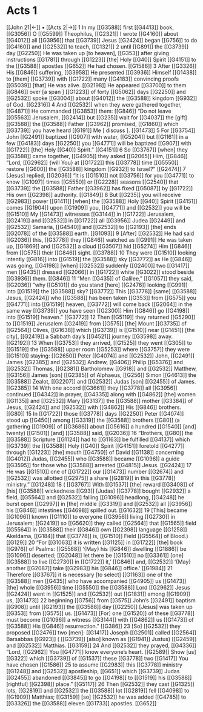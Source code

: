 # Acts 1
[[John 21|←]] • [[Acts 2|→]]
1 In my [[G3588]] first [[G4413]] book, [[G3056]] O [[G5599]] Theophilus, [[G2321]] I wrote [[G4160]] about [[G4012]] all [[G3956]] that [[G3739]] Jesus [[G2424]] began [[G756]] to do [[G4160]] and [[G2532]] to teach, [[G1321]] 
2 until [[G891]] the [[G3739]] day [[G2250]] He was taken up [to heaven], [[G353]] after giving instructions [[G1781]] through [[G1223]] [the] Holy [[G40]] Spirit [[G4151]] to the [[G3588]] apostles [[G652]] He had chosen. [[G1586]] 
3 After [[G3326]] His [[G846]] suffering, [[G3958]] He presented [[G3936]] Himself [[G1438]] to [them] [[G3739]] with [[G1722]] many [[G4183]] convincing proofs [[G5039]] [that] He was alive. [[G2198]] He appeared [[G3700]] to them [[G846]] over [a span ] [[G1223]] of forty [[G5062]] days [[G2250]] and [[G2532]] spoke [[G3004]] about [[G4012]] the [[G3588]] kingdom [[G932]] of God. [[G2316]] 
4 And [[G2532]] when they were gathered together, [[G4871]] He commanded [[G3853]] them: [[G846]] “Do not leave [[G5563]] Jerusalem, [[G2414]] but [[G235]] wait for [[G4037]] the [gift] [[G3588]] the [[G3588]] Father [[G3962]] promised, [[G1860]] which [[G3739]] you have heard [[G191]] Me [ discuss ]. [[G1473]] 
5 For [[G3754]] John [[G2491]] baptized [[G907]] with water, [[G5204]] but [[G1161]] in a few [[G4183]] days [[G2250]] you [[G4771]] will be baptized [[G907]] with [[G1722]] [the] Holy [[G40]] Spirit.” [[G4151]] 
6 So [[G3767]] [when] they [[G3588]] came together, [[G4905]] they asked [[G2065]] Him, [[G846]] “Lord, [[G2962]] {will You} at [[G1722]] this [[G3778]] time [[G5550]] restore [[G600]] the [[G3588]] kingdom [[G932]] to Israel?” [[G2474]] 
7 [Jesus] replied, [[G2036]] “It is [[G1510]] not [[G3756]] for you [[G4771]] to know [[G1097]] times [[G5550]] or [[G2228]] seasons [[G2540]] that [[G3739]] the [[G3588]] Father [[G3962]] has fixed [[G5087]] by [[G1722]] His own [[G2398]] authority. [[G1849]] 
8 But [[G235]] you will receive [[G2983]] power [[G1411]] [when] the [[G3588]] Holy [[G40]] Spirit [[G4151]] comes [[G1904]] upon [[G1909]] you, [[G4771]] and [[G2532]] you will be [[G1510]] My [[G1473]] witnesses [[G3144]] in [[G1722]] Jerusalem, [[G2419]] and [[G2532]] in [[G1722]] all [[G3956]] Judea [[G2449]] and [[G2532]] Samaria, [[G4540]] and [[G2532]] to [[G2193]] [the] ends [[G2078]] of the [[G3588]] earth. [[G1093]] 
9 [After] [[G2532]] He had said [[G2036]] this, [[G3778]] they [[G846]] watched as [[G991]] He was taken up, [[G1869]] and [[G2532]] a cloud [[G3507]] hid [[G5274]] Him [[G846]] from [[G575]] their [[G846]] sight. [[G3788]] 
10 They were [[G1510]] looking intently [[G816]] into [[G1519]] the [[G3588]] sky [[G3772]] as He [[G846]] was going, [[G4198]] [when] [[G2532]] suddenly [[G2400]] two [[G1417]] men [[G435]] dressed [[G2066]] in [[G1722]] white [[G3022]] stood beside [[G3936]] them. [[G846]] 
11 “Men [[G435]] of Galilee,” [[G1057]] they said, [[G2036]] “why [[G5101]] do you stand [here] [[G2476]] looking [[G991]] into [[G1519]] the [[G3588]] sky? [[G3772]] This [[G3778]] [same] [[G3588]] Jesus, [[G2424]] who [[G3588]] has been taken [[G353]] from [[G575]] you [[G4771]] into [[G1519]] heaven, [[G3772]] will come back [[G2064]] in the same way [[G3739]] you have seen [[G2300]] Him [[G846]] go [[G4198]] into [[G1519]] heaven.” [[G3772]] 
12 Then [[G5119]] they returned [[G5290]] to [[G1519]] Jerusalem [[G2419]] from [[G575]] [the] Mount [[G3735]] of [[G2564]] Olives, [[G1638]] which [[G3739]] is [[G1510]] near [[G1451]] [the city], [[G2419]] a Sabbath day’s [[G4521]] journey [[G3598]] away. [[G2192]] 
13 When [[G3753]] they arrived, [[G1525]] they went [[G305]] to [[G1519]] the [[G3588]] upper room [[G5253]] where [[G3757]] they were [[G1510]] staying: [[G2650]] Peter [[G4074]] and [[G2532]] John, [[G2491]] James [[G2385]] and [[G2532]] Andrew, [[G406]] Philip [[G5376]] and [[G2532]] Thomas, [[G2381]] Bartholomew [[G918]] and [[G2532]] Matthew, [[G3156]] James [son] [[G2385]] of Alphaeus, [[G256]] Simon [[G4613]] the [[G3588]] Zealot, [[G2207]] and [[G2532]] Judas [son] [[G2455]] of James. [[G2385]] 
14 With one accord [[G3661]] they [[G3778]] all [[G3956]] continued [[G4342]] in prayer, [[G4335]] along with [[G4862]] [the] women [[G1135]] and [[G2532]] Mary [[G3137]] the [[G3588]] mother [[G3384]] of Jesus, [[G2424]] and [[G2532]] with [[G4862]] His [[G846]] brothers. [[G80]] 
15 In [[G1722]] those [[G3778]] days [[G2250]] Peter [[G4074]] stood up [[G450]] among [[G3319]] the [[G3588]] brothers [[G80]] (a gathering [[G1909]] of [[G3686]] about [[G5616]] a hundred [[G1540]] [and] twenty) [[G1501]] [and] [[G3588]] said, [[G2036]] 
16 “Brothers, [[G80]] the [[G3588]] Scripture [[G1124]] had to [[G1163]] be fulfilled [[G4137]] which [[G3739]] the [[G3588]] Holy [[G40]] Spirit [[G4151]] foretold [[G4277]] through [[G1223]] [the] mouth [[G4750]] of David [[G1138]] concerning [[G4012]] Judas, [[G2455]] who [[G3588]] became [[G1096]] a guide [[G3595]] for those who [[G3588]] arrested [[G4815]] Jesus. [[G2424]] 
17 He was [[G1510]] one of [[G1722]] our [[G1473]] number [[G2674]] and [[G2532]] was allotted [[G2975]] a share [[G2819]] in this [[G3778]] ministry.” [[G1248]] 
18 ( [[G3767]] With [[G1537]] [the] reward [[G3408]] of [his] [[G3588]] wickedness [[G93]] [Judas] [[G3778]] bought [[G2932]] a field, [[G5564]] and [[G2532]] falling [[G1096]] headlong, [[G4248]] he burst open [[G2997]] in [the] middle [[G3319]] and [[G2532]] all [[G3956]] his [[G846]] intestines [[G4698]] spilled out. [[G1632]] 
19 [This] became [[G1096]] known [[G1110]] to everyone [[G3956]] living [[G2730]] in Jerusalem; [[G2419]] so [[G5620]] they called [[G2564]] that [[G1565]] field [[G5564]] in [[G3588]] their [[G846]] own [[G2398]] language [[G1258]] Akeldama, [[G184]] that [[G3778]] is, [[G1510]] Field [[G5564]] of Blood.) [[G129]] 
20 “For [[G1063]] it is written [[G1125]] in [[G1722]] [the] book [[G976]] of Psalms: [[G5568]] ‘{May} his [[G846]] dwelling [[G1886]] be [[G1096]] deserted; [[G2048]] let there be [[G1510]] no [[G3361]] [one] [[G3588]] to live [[G2730]] in [[G1722]] it,’ [[G846]] and, [[G2532]] ‘{May} another [[G2087]] take [[G2983]] his [[G846]] office.’ [[G1984]] 
21 Therefore [[G3767]] it is necessary [to select] [[G1163]] one of the [[G3588]] men [[G435]] who have accompanied [[G4905]] us [[G1473]] [the] whole [[G3956]] time [[G5550]] the [[G3588]] Lord [[G2962]] Jesus [[G2424]] went in [[G1525]] and [[G2532]] out [[G1831]] among [[G1909]] us, [[G1473]] 
22 beginning [[G756]] from [[G575]] John’s [[G2491]] baptism [[G908]] until [[G2193]] the [[G3588]] day [[G2250]] [Jesus] was taken up [[G353]] from [[G575]] us. [[G1473]] [For] one [[G1520]] of these [[G3778]] must become [[G1096]] a witness [[G3144]] with [[G4862]] us [[G1473]] of [[G3588]] His [[G846]] resurrection.” [[G386]] 
23 [So] [[G2532]] they proposed [[G2476]] two [men]: [[G1417]] Joseph [[G2501]] called [[G2564]] Barsabbas [[G923]] ( [[G3739]] [also] known as [[G1941]] Justus) [[G2459]] and [[G2532]] Matthias. [[G3159]] 
24 And [[G2532]] they prayed, [[G4336]] “Lord, [[G2962]] You [[G4771]] know everyone’s heart. [[G2589]] Show [us] [[G322]] which [[G3739]] of [[G1537]] these [[G3778]] two [[G1417]] You have chosen [[G1586]] 
25 to assume [[G2983]] this [[G3778]] ministry [[G1248]] and [[G2532]] apostleship, [[G651]] which [[G3739]] Judas [[G2455]] abandoned [[G3845]] to go [[G4198]] to [[G1519]] his [[G3588]] [rightful] [[G2398]] place.” [[G5117]] 
26 Then [[G2532]] they cast [[G1325]] lots, [[G2819]] and [[G2532]] the [[G3588]] lot [[G2819]] fell [[G4098]] to [[G1909]] Matthias; [[G3159]] [so] [[G2532]] he was added [[G4785]] to [[G3326]] the [[G3588]] eleven [[G1733]] apostles. [[G652]] 
